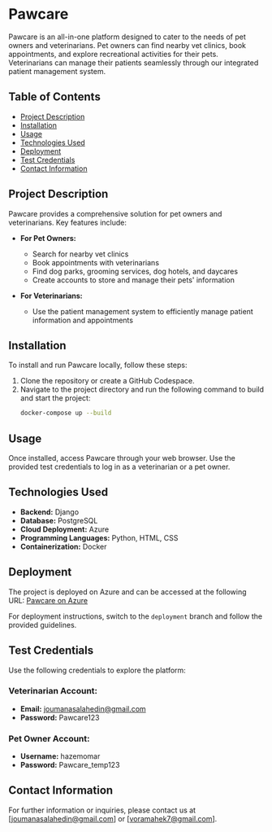 # Pawcare

Pawcare is an all-in-one platform designed to cater to the needs of pet owners and veterinarians. Pet owners can find nearby vet clinics, book appointments, and explore recreational activities for their pets. Veterinarians can manage their patients seamlessly through our integrated patient management system.

## Table of Contents
- [Project Description](#project-description)
- [Installation](#installation)
- [Usage](#usage)
- [Technologies Used](#technologies-used)
- [Deployment](#deployment)
- [Test Credentials](#test-credentials)
- [Contact Information](#contact-information)

## Project Description
Pawcare provides a comprehensive solution for pet owners and veterinarians. Key features include:
- **For Pet Owners:**
  - Search for nearby vet clinics
  - Book appointments with veterinarians
  - Find dog parks, grooming services, dog hotels, and daycares
  - Create accounts to store and manage their pets' information

- **For Veterinarians:**
  - Use the patient management system to efficiently manage patient information and appointments

## Installation
To install and run Pawcare locally, follow these steps:
1. Clone the repository or create a GitHub Codespace.
2. Navigate to the project directory and run the following command to build and start the project:
    ```sh
    docker-compose up --build
   ```

## Usage
Once installed, access Pawcare through your web browser. Use the provided test credentials to log in as a veterinarian or a pet owner.

## Technologies Used
- **Backend:** Django
- **Database:** PostgreSQL
- **Cloud Deployment:** Azure
- **Programming Languages:** Python, HTML, CSS
- **Containerization:** Docker

## Deployment
The project is deployed on Azure and can be accessed at the following URL:
[Pawcare on Azure](https://pawcare.azurewebsites.net/)

For deployment instructions, switch to the `deployment` branch and follow the provided guidelines.

## Test Credentials
Use the following credentials to explore the platform:

### Veterinarian Account:
- **Email:** joumanasalahedin@gmail.com
- **Password:** Pawcare123

### Pet Owner Account:
- **Username:** hazemomar
- **Password:** Pawcare_temp123

## Contact Information
For further information or inquiries, please contact us at [joumanasalahedin@gmail.com] or [voramahek7@gmail.com].
